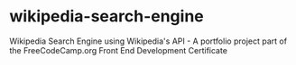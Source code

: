 # wikipedia-search-engine
Wikipedia Search Engine using Wikipedia's API - A portfolio project part of the FreeCodeCamp.org Front End Development Certificate

